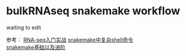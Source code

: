 bulkRNAseq snakemake workflow
================

waiting to edit

参考：
[RNA-seq入门实战](https://cloud.tencent.com/developer/article/2032040?areaSource=&traceId=)
[snakemake中复杂shell命令](https://carpentries.org/community-lessons/)  
[snakemake基础以及进阶](https://felicia-yjzhang.gitbooks.io/bioinfo-training/content/snakemakeshi-yong.html)
